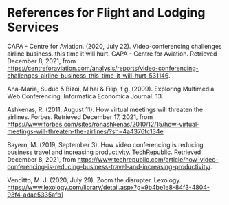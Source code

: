 # References for Flight and Lodging Services

CAPA - Centre for Aviation. (2020, July 22). Video-conferencing challenges airline business. this time it will hurt. CAPA - Centre for Aviation. Retrieved December 8, 2021, from https://centreforaviation.com/analysis/reports/video-conferencing-challenges-airline-business-this-time-it-will-hurt-531146.

Ana-Maria, Suduc & Bîzoi, Mihai & Filip, f g. (2009). Exploring Multimedia Web Conferencing. Informatica Economica Journal. 13. 

Ashkenas, R. (2011, August 11). How virtual meetings will threaten the airlines. Forbes. Retrieved December 17, 2021, from https://www.forbes.com/sites/ronashkenas/2010/12/15/how-virtual-meetings-will-threaten-the-airlines/?sh=4a4376fc134e

Bayern, M. (2019, September 3). How video conferencing is reducing business travel and increasing productivity. TechRepublic. Retrieved December 8, 2021, from https://www.techrepublic.com/article/how-video-conferencing-is-reducing-business-travel-and-increasing-productivity/.

Venditto, M. J. (2020, July 29). Zoom the disrupter. Lexology. https://www.lexology.com/library/detail.aspx?g=9b4be1e8-84f3-4804-93f4-adae5335afb1

